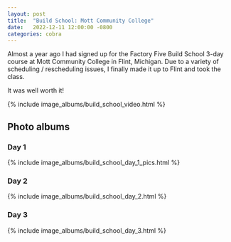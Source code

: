 ```yaml
---
layout: post
title:  "Build School: Mott Community College"
date:   2022-12-11 12:00:00 -0800
categories: cobra
---
```


Almost a year ago I had signed up for the Factory Five Build School 3-day course at Mott
Community College in Flint, Michigan. Due to a variety of scheduling / rescheduling issues,
I finally made it up to Flint and took the class.

It was well worth it!

{% include image_albums/build_school_video.html %}

## Photo albums

### Day 1

{% include image_albums/build_school_day_1_pics.html %}

### Day 2

{% include image_albums/build_school_day_2.html %}

### Day 3

{% include image_albums/build_school_day_3.html %}
